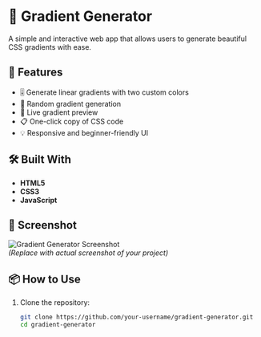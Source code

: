 # 🎨 Gradient Generator

A simple and interactive web app that allows users to generate beautiful CSS gradients with ease.

## 🚀 Features

- 🎚️ Generate linear gradients with two custom colors
- 🔄 Random gradient generation
- 🧪 Live gradient preview
- 📋 One-click copy of CSS code
- 💡 Responsive and beginner-friendly UI

## 🛠️ Built With

- **HTML5**
- **CSS3**
- **JavaScript**

## 📸 Screenshot

![Gradient Generator Screenshot](![image](https://github.com/user-attachments/assets/0d412807-3414-4171-bca5-2d4dded698f7)
)  
*(Replace with actual screenshot of your project)*

## 📦 How to Use

1. Clone the repository:
   ```bash
   git clone https://github.com/your-username/gradient-generator.git
   cd gradient-generator
